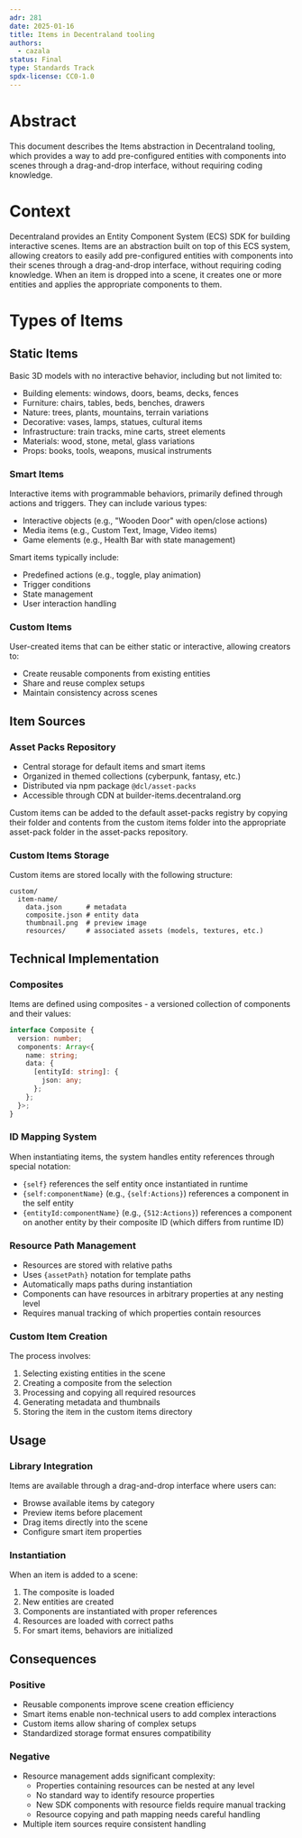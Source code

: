 ```yaml
---
adr: 281
date: 2025-01-16
title: Items in Decentraland tooling
authors:
  - cazala
status: Final
type: Standards Track
spdx-license: CC0-1.0
---
```


# Abstract

This document describes the Items abstraction in Decentraland tooling, which provides a way to add pre-configured entities with components into scenes through a drag-and-drop interface, without requiring coding knowledge.

# Context

Decentraland provides an Entity Component System (ECS) SDK for building interactive scenes. Items are an abstraction built on top of this ECS system, allowing creators to easily add pre-configured entities with components into their scenes through a drag-and-drop interface, without requiring coding knowledge. When an item is dropped into a scene, it creates one or more entities and applies the appropriate components to them.

# Types of Items

## Static Items

Basic 3D models with no interactive behavior, including but not limited to:

- Building elements: windows, doors, beams, decks, fences
- Furniture: chairs, tables, beds, benches, drawers
- Nature: trees, plants, mountains, terrain variations
- Decorative: vases, lamps, statues, cultural items
- Infrastructure: train tracks, mine carts, street elements
- Materials: wood, stone, metal, glass variations
- Props: books, tools, weapons, musical instruments

### Smart Items

Interactive items with programmable behaviors, primarily defined through actions and triggers. They can include various types:

- Interactive objects (e.g., "Wooden Door" with open/close actions)
- Media items (e.g., Custom Text, Image, Video items)
- Game elements (e.g., Health Bar with state management)

Smart items typically include:

- Predefined actions (e.g., toggle, play animation)
- Trigger conditions
- State management
- User interaction handling

### Custom Items

User-created items that can be either static or interactive, allowing creators to:

- Create reusable components from existing entities
- Share and reuse complex setups
- Maintain consistency across scenes

## Item Sources

### Asset Packs Repository

- Central storage for default items and smart items
- Organized in themed collections (cyberpunk, fantasy, etc.)
- Distributed via npm package `@dcl/asset-packs`
- Accessible through CDN at builder-items.decentraland.org

Custom items can be added to the default asset-packs registry by copying their folder and contents from the custom items folder into the appropriate asset-pack folder in the asset-packs repository.

### Custom Items Storage

Custom items are stored locally with the following structure:

```
custom/
  item-name/
    data.json      # metadata
    composite.json # entity data
    thumbnail.png  # preview image
    resources/     # associated assets (models, textures, etc.)
```

## Technical Implementation

### Composites

Items are defined using composites - a versioned collection of components and their values:

```typescript
interface Composite {
  version: number;
  components: Array<{
    name: string;
    data: {
      [entityId: string]: {
        json: any;
      };
    };
  }>;
}
```

### ID Mapping System

When instantiating items, the system handles entity references through special notation:

- `{self}` references the self entity once instantiated in runtime
- `{self:componentName}` (e.g., `{self:Actions}`) references a component in the self entity
- `{entityId:componentName}` (e.g., `{512:Actions}`) references a component on another entity by their composite ID (which differs from runtime ID)

### Resource Path Management

- Resources are stored with relative paths
- Uses `{assetPath}` notation for template paths
- Automatically maps paths during instantiation
- Components can have resources in arbitrary properties at any nesting level
- Requires manual tracking of which properties contain resources

### Custom Item Creation

The process involves:

1. Selecting existing entities in the scene
2. Creating a composite from the selection
3. Processing and copying all required resources
4. Generating metadata and thumbnails
5. Storing the item in the custom items directory

## Usage

### Library Integration

Items are available through a drag-and-drop interface where users can:

- Browse available items by category
- Preview items before placement
- Drag items directly into the scene
- Configure smart item properties

### Instantiation

When an item is added to a scene:

1. The composite is loaded
2. New entities are created
3. Components are instantiated with proper references
4. Resources are loaded with correct paths
5. For smart items, behaviors are initialized

## Consequences

### Positive

- Reusable components improve scene creation efficiency
- Smart items enable non-technical users to add complex interactions
- Custom items allow sharing of complex setups
- Standardized storage format ensures compatibility

### Negative

- Resource management adds significant complexity:
  - Properties containing resources can be nested at any level
  - No standard way to identify resource properties
  - New SDK components with resource fields require manual tracking
  - Resource copying and path mapping needs careful handling
- Multiple item sources require consistent handling

